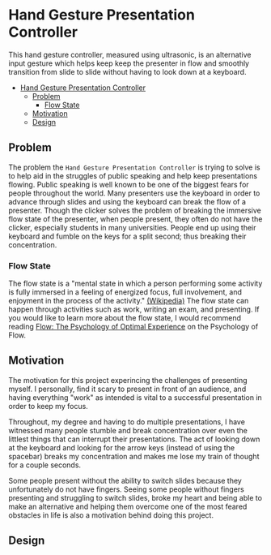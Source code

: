 # Hand Gesture Presentation Controller

This hand gesture controller, measured using ultrasonic, is an alternative input gesture which  helps keep keep the presenter in flow and smoothly transition from slide to slide without having to look down at a keyboard.

- [Hand Gesture Presentation Controller](#hand-gesture-presentation-controller)
  - [Problem](#problem)
    - [Flow State](#flow-state)
  - [Motivation](#motivation)
  - [Design](#design)

## Problem

The problem the `Hand Gesture Presentation Controller` is trying to solve is to help aid in the struggles of public speaking and help keep presentations flowing. Public speaking is well known to be one of the biggest fears for people throughout the world. Many presenters use the keyboard in order to advance through slides and using the keyboard can break the flow of a presenter. Though the clicker solves the problem of breaking the immersive flow state of the presenter, when people present, they often do not have the clicker, especially students in many universities. People end up using their keyboard and fumble on the keys for a split second; thus breaking their concentration.

### Flow State

The flow state is a "mental state in which a person performing some activity is fully immersed in a feeling of energized focus, full involvement, and enjoyment in the process of the activity." [(Wikipedia)](https://en.wikipedia.org/wiki/Flow_(psychology)) The flow state can happen through activities such as work, writing an exam, and presenting. If you would like to learn more about the flow state, I would recommend reading [Flow: The Psychology of Optimal Experience](https://www.amazon.com/Flow-Psychology-Experience-Perennial-Classics/dp/0061339202) on the Psychology of Flow.

## Motivation

The motivation for this project experincing the challenges of presenting myself. I personally, find it scary to present in front of an audience, and having everything "work" as intended is vital to a successful presentation in order to keep my focus.

Throughout, my degree and having to do multiple presentations, I have witnessed many people stumble and break concentration over even the littlest things that can interrupt their presentations. The act of looking down at the keyboard and looking for the arrow keys (instead of using the spacebar) breaks my concentration and makes me lose my train of thought for a couple seconds.

Some people present without the ability to switch slides because they unfortunately do not have fingers. Seeing some people without fingers presenting and struggling to switch slides, broke my heart and being able to make an alternative and helping them overcome one of the most feared obstacles in life is also a motivation behind doing this project.

## Design
